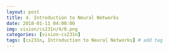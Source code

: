 ```yaml
---
layout: post
title: 4. Introduction to Neural Networks
date: 2018-01-11 04:00:00
img: vision/cs231n/4/0.png
categories: [vision-cs231n] 
tags: [cs231n, Introduction to Neural Networks] # add tag
---
```

